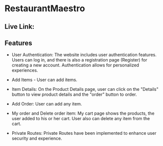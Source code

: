 # RestaurantMaestro 

## Live Link:  


## Features

- User Authentication: The website includes user authentication features. Users can log in, and there is also a registration page (Register) for creating a new account. Authentication allows for personalized experiences.



- Add Items - User can add items.






- Item Details: On the Product Details page, user can click on the "Details" button to view product details and the "order" button to order.



- Add Order: User can add any item.



- My order and Delete order item: My cart page shows the products, the user added to his or her cart. User also can delete any item from the cart.



- Private Routes: Private Routes have been implemented to enhance user security and experience.


























